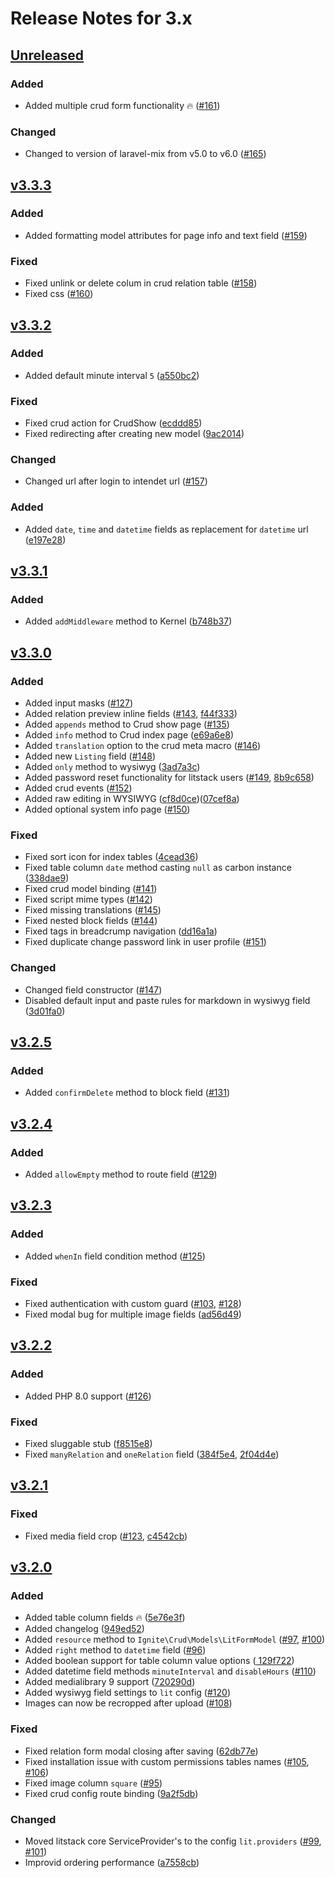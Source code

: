 # Release Notes for 3.x

## [Unreleased](https://github.com/litstack/litstack/compare/v3.3.3...3.x)

### Added

-   Added multiple crud form functionality :fire: ([#161](https://github.com/litstack/litstack/pull/161))

### Changed

-   Changed to version of laravel-mix from v5.0 to v6.0 ([#165](https://github.com/litstack/litstack/pull/165))

## [v3.3.3](https://github.com/litstack/litstack/compare/v3.3.2...v3.3.3)

### Added

-  Added formatting model attributes for page info and text field ([#159](https://github.com/litstack/litstack/pull/159))

### Fixed

-  Fixed unlink or delete colum in crud relation table ([#158](https://github.com/litstack/litstack/pull/158))
-  Fixed css ([#160](https://github.com/litstack/litstack/pull/160))

## [v3.3.2](https://github.com/litstack/litstack/compare/v3.3.1...v3.3.2)

### Added

-   Added default minute interval `5` ([a550bc2](https://github.com/litstack/litstack/commit/a550bc21e4f59073c258c443c58f617c18d604b5))

### Fixed

-   Fixed crud action for CrudShow ([ecddd85](https://github.com/litstack/litstack/commit/ecddd8515ea28832185193ddeae80a00be2c6e5f))
-   Fixed redirecting after creating new model ([9ac2014](https://github.com/litstack/litstack/commit/9ac201472900dd595b82cd3a9947e8adef635de2))

### Changed

-   Changed url after login to intendet url ([#157](https://github.com/litstack/litstack/pull/157))

### Added

-   Added `date`, `time` and `datetime` fields as replacement for `datetime` url ([e197e28](https://github.com/litstack/litstack/commit/e197e2868e4a56b505592e681a7bf52fbac809a3))

## [v3.3.1](https://github.com/litstack/litstack/compare/v3.3.0...v3.3.1)

### Added

-   Added `addMiddleware` method to Kernel ([b748b37](https://github.com/litstack/litstack/commit/b748b37eddf50b7d508cd881cfe4c89087ef3509))

## [v3.3.0](https://github.com/litstack/litstack/compare/v3.2.5...v3.3.0)

### Added

-   Added input masks ([#127](https://github.com/litstack/litstack/pull/127))
-   Added relation preview inline fields ([#143](https://github.com/litstack/litstack/pull/143), [f44f333](https://github.com/litstack/litstack/commit/f44f333e22d98c23fa851228c43ac7a45b418939))
-   Added `appends` method to Crud show page ([#135](https://github.com/litstack/litstack/pull/135))
-   Added `info` method to Crud index page ([e69a6e8](https://github.com/litstack/litstack/commit/e69a6e8a1ef99637aecdccd637d8b23c79c1b1e3))
-   Added `translation` option to the crud meta macro ([#146](https://github.com/litstack/litstack/pull/146))
-   Added new `Listing` field ([#148](https://github.com/litstack/litstack/pull/148))
-   Added `only` method to wysiwyg ([3ad7a3c](https://github.com/litstack/litstack/commit/3ad7a3ca6cd2ff4939c13429844dba1560d2191f))
-   Added password reset functionality for litstack users ([#149](https://github.com/litstack/litstack/pull/149), [8b9c658](https://github.com/litstack/litstack/commit/8b9c6582dafaab6138343f2ec76393b60cccc0e5))
-   Added crud events ([#152](https://github.com/litstack/litstack/pull/152))
-   Added raw editing in WYSIWYG ([cf8d0ce](https://github.com/litstack/litstack/commit/cf8d0ce233eec29b2858931f20cc3bee2cf61191))([07cef8a](https://github.com/litstack/litstack/commit/07cef8af7fd77b4c6092b65bd852d0b57d2d2343))
-   Added optional system info page ([#150](https://github.com/litstack/litstack/pull/150))

### Fixed

-   Fixed sort icon for index tables ([4cead36](https://github.com/litstack/litstack/commit/4cead3652f6f078d42531092f2562f8b5d5bd787))
-   Fixed table column `date` method casting `null` as carbon instance ([338dae9](https://github.com/litstack/litstack/commit/338dae90d575a960206ea8ca100390e9cae7428a))
-   Fixed crud model binding ([#141](https://github.com/litstack/litstack/pull/141))
-   Fixed script mime types ([#142](https://github.com/litstack/litstack/pull/142))
-   Fixed missing translations ([#145](https://github.com/litstack/litstack/pull/145))
-   Fixed nested block fields ([#144](https://github.com/litstack/litstack/pull/144))
-   Fixed tags in breadcrump navigation ([dd16a1a](https://github.com/litstack/litstack/commit/dd16a1a227621a5e869aee2b39dec40b3e75dd06))
-   Fixed duplicate change password link in user profile ([#151](https://github.com/litstack/litstack/pull/151))

### Changed

-   Changed field constructor ([#147](https://github.com/litstack/litstack/pull/147))
-   Disabled default input and paste rules for markdown in wysiwyg field ([3d01fa0](https://github.com/litstack/litstack/commit/3d01fa012f02cab2f312e5759eb3837e73986c37))

## [v3.2.5](https://github.com/litstack/litstack/compare/v3.2.4...v3.2.5)

### Added

-   Added `confirmDelete` method to block field ([#131](https://github.com/litstack/litstack/pull/131))

## [v3.2.4](https://github.com/litstack/litstack/compare/v3.2.3...v3.2.4)

### Added

-   Added `allowEmpty` method to route field ([#129](https://github.com/litstack/litstack/pull/129))

## [v3.2.3](https://github.com/litstack/litstack/compare/v3.2.2...v3.2.3)

### Added

-   Added `whenIn` field condition method ([#125](https://github.com/litstack/litstack/pull/125))

### Fixed

-   Fixed authentication with custom guard ([#103](https://github.com/litstack/litstack/issues/103), [#128](https://github.com/litstack/litstack/pull/128))
-   Fixed modal bug for multiple image fields ([ad56d49](https://github.com/litstack/litstack/commit/ad56d4911dee16b47750be49e3c27acc7b5a96c9))

## [v3.2.2](https://github.com/litstack/litstack/compare/v3.2.1...v3.2.2)

### Added

-   Added PHP 8.0 support ([#126](https://github.com/litstack/litstack/pull/126))

### Fixed

-   Fixed sluggable stub ([f8515e8](https://github.com/litstack/litstack/commit/f8515e8d912acfd1a3cc12648aa45bb1f1f8b000))
-   Fixed `manyRelation` and `oneRelation` field ([384f5e4](https://github.com/litstack/litstack/commit/384f5e4de12ed2d5e00cfe50862f5476c512c235), [2f04d4e](https://github.com/litstack/litstack/commit/2f04d4e22698aa6ad67d8ff5f76693bf31f2b52b))

## [v3.2.1](https://github.com/litstack/litstack/compare/v3.2.0...v3.2.1)

### Fixed

-   Fixed media field crop ([#123](https://github.com/litstack/litstack/issues/123), [c4542cb](https://github.com/litstack/litstack/commit/c4542cb3028f1f229ab8d679f7dccd2873aac285))

## [v3.2.0](https://github.com/litstack/litstack/compare/v3.1.3...v3.2.0)

### Added

-   Added table column fields :fire: ([5e76e3f](https://github.com/litstack/litstack/commit/5e76e3ffb47a0bd803c79c54487d972d7a16fb8e))
-   Added changelog ([949ed52](https://github.com/litstack/litstack/commit/949ed5224da968500780f91f45b596268c9f6613))
-   Added `resource` method to `Ignite\Crud\Models\LitFormModel` ([#97](https://github.com/litstack/litstack/issues/97), [#100](https://github.com/litstack/litstack/pull/100))
-   Added `right` method to `datetime` field ([#96](https://github.com/litstack/litstack/pull/96))
-   Added boolean support for table column value options ([
    129f722](https://github.com/litstack/litstack/commit/129f722e26f5af7f386cc46e2b4aac9fe783ea49))
-   Added datetime field methods `minuteInterval` and `disableHours` ([#110](https://github.com/litstack/litstack/pull/110))
-   Added medialibrary 9 support ([720290d](https://github.com/litstack/litstack/commit/720290d4aec58d7811bb7b7dea4b9ad56e00be34))
-   Added wysiwyg field settings to `lit` config ([#120](https://github.com/litstack/litstack/pull/120))
-   Images can now be recropped after upload ([#108](https://github.com/litstack/litstack/pull/108))

### Fixed

-   Fixed relation form modal closing after saving ([62db77e](https://github.com/litstack/litstack/commit/62db77e92fe5b29d7fdd27393e7e8c3a41f4573d))
-   Fixed installation issue with custom permissions tables names ([#105](https://github.com/litstack/litstack/issues/105), [#106](https://github.com/litstack/litstack/pull/106))
-   Fixed image column `square` ([#95](https://github.com/litstack/litstack/pull/95))
-   Fixed crud config route binding ([9a2f5db](https://github.com/litstack/litstack/commit/9a2f5dbe2c6801d7b164a6ce57b564a394d68e2a))

### Changed

-   Moved litstack core ServiceProvider's to the config `lit.providers` ([#99](https://github.com/litstack/litstack/issues/99), [#101](https://github.com/litstack/litstack/pull/101))
-   Improvid ordering performance ([a7558cb](https://github.com/litstack/litstack/commit/a7558cbf014d2c58f0655cd3b25a60bce29f8db5))
